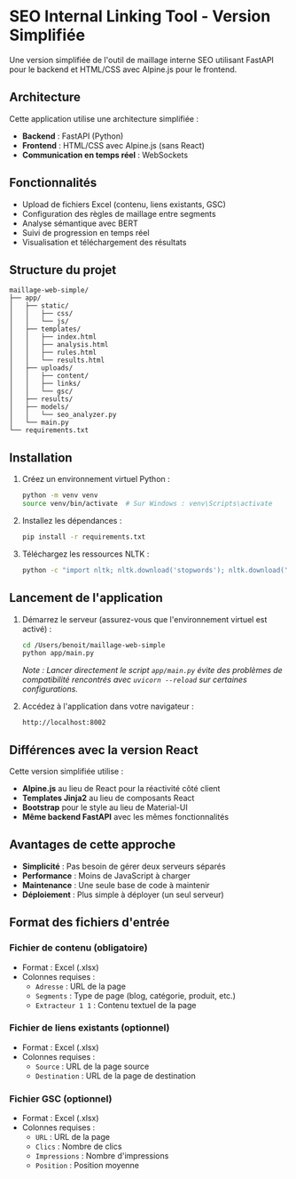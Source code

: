 # SEO Internal Linking Tool - Version Simplifiée

Une version simplifiée de l'outil de maillage interne SEO utilisant FastAPI pour le backend et HTML/CSS avec Alpine.js pour le frontend.

## Architecture

Cette application utilise une architecture simplifiée :

- **Backend** : FastAPI (Python)
- **Frontend** : HTML/CSS avec Alpine.js (sans React)
- **Communication en temps réel** : WebSockets

## Fonctionnalités

- Upload de fichiers Excel (contenu, liens existants, GSC)
- Configuration des règles de maillage entre segments
- Analyse sémantique avec BERT
- Suivi de progression en temps réel
- Visualisation et téléchargement des résultats

## Structure du projet

```
maillage-web-simple/
├── app/
│   ├── static/
│   │   ├── css/
│   │   └── js/
│   ├── templates/
│   │   ├── index.html
│   │   ├── analysis.html
│   │   ├── rules.html
│   │   └── results.html
│   ├── uploads/
│   │   ├── content/
│   │   ├── links/
│   │   └── gsc/
│   ├── results/
│   ├── models/
│   │   └── seo_analyzer.py
│   └── main.py
└── requirements.txt
```

## Installation

1. Créez un environnement virtuel Python :
   ```bash
   python -m venv venv
   source venv/bin/activate  # Sur Windows : venv\Scripts\activate
   ```

2. Installez les dépendances :
   ```bash
   pip install -r requirements.txt
   ```

3. Téléchargez les ressources NLTK :
   ```bash
   python -c "import nltk; nltk.download('stopwords'); nltk.download('punkt')"
   ```

## Lancement de l'application

1. Démarrez le serveur (assurez-vous que l'environnement virtuel est activé) :
   ```bash
   cd /Users/benoit/maillage-web-simple
   python app/main.py
   ```
   *Note : Lancer directement le script `app/main.py` évite des problèmes de compatibilité rencontrés avec `uvicorn --reload` sur certaines configurations.*

2. Accédez à l'application dans votre navigateur :
   ```
   http://localhost:8002
   ```

## Différences avec la version React

Cette version simplifiée utilise :

- **Alpine.js** au lieu de React pour la réactivité côté client
- **Templates Jinja2** au lieu de composants React
- **Bootstrap** pour le style au lieu de Material-UI
- **Même backend FastAPI** avec les mêmes fonctionnalités

## Avantages de cette approche

- **Simplicité** : Pas besoin de gérer deux serveurs séparés
- **Performance** : Moins de JavaScript à charger
- **Maintenance** : Une seule base de code à maintenir
- **Déploiement** : Plus simple à déployer (un seul serveur)

## Format des fichiers d'entrée

### Fichier de contenu (obligatoire)
- Format : Excel (.xlsx)
- Colonnes requises : 
  - `Adresse` : URL de la page
  - `Segments` : Type de page (blog, catégorie, produit, etc.)
  - `Extracteur 1 1` : Contenu textuel de la page

### Fichier de liens existants (optionnel)
- Format : Excel (.xlsx)
- Colonnes requises :
  - `Source` : URL de la page source
  - `Destination` : URL de la page de destination

### Fichier GSC (optionnel)
- Format : Excel (.xlsx)
- Colonnes requises :
  - `URL` : URL de la page
  - `Clics` : Nombre de clics
  - `Impressions` : Nombre d'impressions
  - `Position` : Position moyenne
